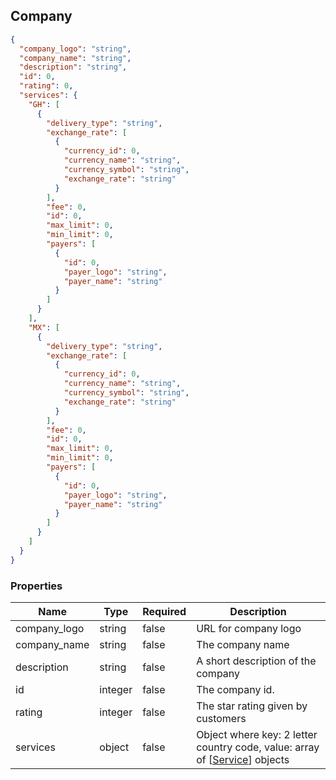 ## Company

<a name="schemacompany"></a>

```json
{
  "company_logo": "string",
  "company_name": "string",
  "description": "string",
  "id": 0,
  "rating": 0,
  "services": {
    "GH": [
      {
        "delivery_type": "string",
        "exchange_rate": [
          {
            "currency_id": 0,
            "currency_name": "string",
            "currency_symbol": "string",
            "exchange_rate": "string"
          }
        ],
        "fee": 0,
        "id": 0,
        "max_limit": 0,
        "min_limit": 0,
        "payers": [
          {
            "id": 0,
            "payer_logo": "string",
            "payer_name": "string"
          }
        ]
      }
    ],
    "MX": [
      {
        "delivery_type": "string",
        "exchange_rate": [
          {
            "currency_id": 0,
            "currency_name": "string",
            "currency_symbol": "string",
            "exchange_rate": "string"
          }
        ],
        "fee": 0,
        "id": 0,
        "max_limit": 0,
        "min_limit": 0,
        "payers": [
          {
            "id": 0,
            "payer_logo": "string",
            "payer_name": "string"
          }
        ]
      }
    ]
  }
}
```

### Properties

Name|Type|Required|Description
---|---|---|---|
company_logo|string|false|URL for company logo
company_name|string|false|The company name
description|string|false|A short description of the company
id|integer|false|The company id.
rating|integer|false|The star rating given by customers
services|object|false|Object where key: 2 letter country code, value: array of [[Service](#schemaservice)] objects
